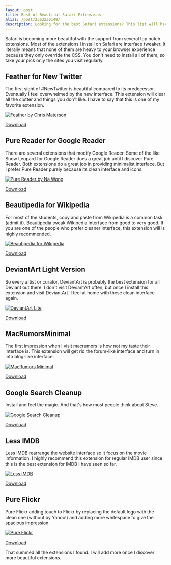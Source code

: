 ```yaml
---
layout: post
title: Best of Beautiful Safari Extensions
alias: /post/2363230149/
description: Looking for the best Safari extensions? This list will have most of the extensions covered.
---
```

Safari is becoming more beautiful with the support from several top notch extensions. Most of the extensions I install on Safari are interface tweaker. It literally means that none of them are heavy to your browser experience because they only override the CSS. You don't need to install all of them, so take your pick only the sites you visit regularly.

## Feather for New Twitter
The first sight of #NewTwitter is beautiful compared to its predecessor. Eventually I feel overwhelmed by the new interface. This extension will clear all the clutter and things you don't like. I have to say that this is one of my favorite extension.

[ ![Feather by Chris Materson][img1] ](http://images.sayzlim.net/2010/12/extension_feather.jpg "Feather by Chris Materson")

[img1]: http://images.sayzlim.net/2010/12/extension_feather.jpg "Feather by Chris Materson"

[Download](http://chrismasterson.me/feather/ "Feather - Twitter, a little cleaner. - Chris Masterson")

## Pure Reader for Google Reader
There are several extensions that modify Google Reader. Some of the like Snow Leopard for Google Reader does a great job until I discover Pure Reader. Both extensions do a great job in providing minimalist interface. But I prefer Pure Reader purely because its clean interface and icons.

[ ![Pure Reader by Na Wong][img2] ](http://images.sayzlim.net/2010/12/extension_purereader.jpg "Pure Reader by Na Wong")

[img2]: http://images.sayzlim.net/2010/12/extension_purereader.jpg "Pure Reader by Na Wong"

[Download](http://nadesign.net/safari/ "Na&#39;Design | Safari Extensions")

## Beautipedia for Wikipedia
For most of the students, copy and paste from Wikipedia is a common task (admit it). Beautipedia tweak Wikipedia interface from good to very good. If you are one of the people who prefer cleaner interface, this extension will is highly recommended.

[ ![Beautipedia for Wikipedia][img3] ](http://images.sayzlim.net/2010/12/extension_beautipedia.jpg "Beautipedia for Wikipedia")

[img3]: http://images.sayzlim.net/2010/12/extension_beautipedia.jpg "Beautipedia for Wikipedia"

[Download](https://github.com/gingerbeardman/Beautipedia.safariextension "gingerbeardman/Beautipedia.safariextension · GitHub")

## DeviantArt Light Version
So every artist or curator, DeviantArt is probably the best extension for all Deviant out there. I don't visit DeviantArt often, but once I install this extension and visit DeviantArt. I feel at home with these clean interface again.

[ ![DeviantArt Lite][img4] ](http://images.sayzlim.net/2010/12/extension_deviantart.jpg "DeviantArt Lite")

[img4]: http://images.sayzlim.net/2010/12/extension_deviantart.jpg "DeviantArt Lite"

[Download](http://d.pr/VYnL "DeviantArt Lite")

## MacRumorsMinimal
The first impression when I visit macrumors is how not my taste their interface is. This extension will get rid the forum-like interface and turn in into blog-like interface.

[ ![MacRumors Minimal][img5] ](http://images.sayzlim.net/2010/12/extension_macrumors.jpg "MacRumors Minimal")

[img5]: http://images.sayzlim.net/2010/12/extension_macrumors.jpg "MacRumors Minimal"

[Download](http://www.cornellcampbell.com/extensions/ "Extension List - Cornell Campbell.")

## Google Search Cleanup
Install and feel the magic. And that's how most people think about Steve.

[ ![Google Search Cleanup][img6] ](http://images.sayzlim.net/2010/12/extension_google.jpg "Google Search Cleanup")

[img6]: http://images.sayzlim.net/2010/12/extension_google.jpg "Google Search Cleanup"

[Download](http://sites.google.com/site/mfrelink/ "GoogleSearchCleanup - Google Sites")

## Less IMDB
Less IMDB rearrange the website interface so it focus on the movie information. I highly recommend this extension for regular IMDB user since this is the best extension for IMDB I have seen so far.

[ ![Less IMDB][img7] ](http://images.sayzlim.net/2010/12/extension_imdb.jpg "Less IMDB")

[img7]: http://images.sayzlim.net/2010/12/extension_imdb.jpg "Less IMDB"

[Download](http://quoteunquoteapps.com/less-imdb "Less IMDb - Quote-Unquote Apps")

## Pure Flickr
Pure Flickr adding touch to Flickr by replacing the default logo with the clean one (without by Yahoo!) and adding more whitespace to give the spacious impression.

[ ![Pure Flickr][img8] ](http://images.sayzlim.net/2010/12/extension_flickr.jpg "Pure Flickr")

[img8]: http://images.sayzlim.net/2010/12/extension_flickr.jpg "Pure Flickr"

[Download](http://nadesign.net/safari/ "Na&#39;Design | Safari Extensions")

That summed all the extensions I found. I will add more once I discover more beautiful extensions.